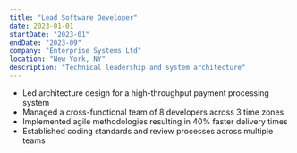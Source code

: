 ```yaml
---
title: "Lead Software Developer"
date: 2023-01-01
startDate: "2023-01"
endDate: "2023-09"
company: "Enterprise Systems Ltd"
location: "New York, NY"
description: "Technical leadership and system architecture"
---
```


- Led architecture design for a high-throughput payment processing system
- Managed a cross-functional team of 8 developers across 3 time zones
- Implemented agile methodologies resulting in 40% faster delivery times
- Established coding standards and review processes across multiple teams 